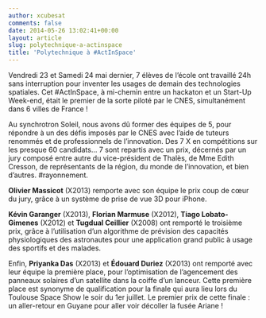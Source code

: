 ```yaml
---
author: xcubesat
comments: false
date: 2014-05-26 13:02:41+00:00
layout: article
slug: polytechnique-a-actinspace
title: 'Polytechnique à #ActInSpace'
---
```


Vendredi 23 et Samedi 24 mai dernier, 7 élèves de l’école ont travaillé 24h sans interruption pour inventer les usages de demain des technologies spatiales. Cet #ActInSpace, à mi-chemin entre un hackaton et un Start-Up Week-end, était le premier de la sorte piloté par le CNES, simultanément dans 6 villes de France !




Au synchrotron Soleil, nous avons dû former des équipes de 5, pour répondre à un des défis imposés par le CNES avec l’aide de tuteurs renommés et de professionnels de l’innovation. Des 7 X en compétitions sur les presque 60 candidats… 7 sont repartis avec un prix, décernés par un jury composé entre autre du vice-président de Thalès, de Mme Edith Cresson, de représentants de la région, du monde de l’innovation, et bien d’autres. #rayonnement.




**Olivier Massicot** (X2013) remporte avec son équipe le prix coup de cœur du jury, grâce à un système de prise de vue 3D pour iPhone.




**Kévin Garanger** (X2013), **Florian Marmuse** (X2012), **Tiago Lobato-Gimenes** (X2012) et **Tugdual Ceillier** (X2008) ont remporté le troisième prix, grâce à l’utilisation d’un algorithme de prévision des capacités physiologiques des astronautes pour une application grand public à usage des sportifs et des malades.




Enfin, **Priyanka Das** (X2013) et **Édouard Duriez** (X2013) ont remporté avec leur équipe la première place, pour l’optimisation de l’agencement des panneaux solaires d’un satellite dans la coiffe d’un lanceur. Cette première place est synonyme de qualification pour la finale qui aura lieu lors du Toulouse Space Show le soir du 1er juillet. Le premier prix de cette finale : un aller-retour en Guyane pour aller voir décoller la fusée Ariane !
